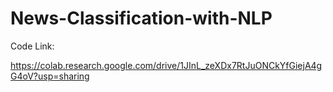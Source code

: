 # News-Classification-with-NLP

Code Link:

https://colab.research.google.com/drive/1JInL_zeXDx7RtJuONCkYfGiejA4gG4oV?usp=sharing


